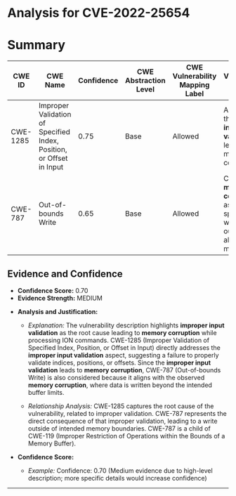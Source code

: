 # Analysis for CVE-2022-25654

# Summary
| CWE ID | CWE Name | Confidence | CWE Abstraction Level | CWE Vulnerability Mapping Label | CWE-Vulnerability Mapping Notes |
|---|---|---|---|---|---|
| CWE-1285 | Improper Validation of Specified Index, Position, or Offset in Input | 0.75 | Base | Allowed | Addresses the **improper input validation** leading to memory corruption. |
| CWE-787 | Out-of-bounds Write | 0.65 | Base | Allowed | Captures the **memory corruption** aspect, specifically writing outside allocated memory. |

## Evidence and Confidence

*   **Confidence Score:** 0.70
*   **Evidence Strength:** MEDIUM

- **Analysis and Justification:**  
  - *Explanation:* The vulnerability description highlights **improper input validation** as the root cause leading to **memory corruption** while processing ION commands. CWE-1285 (Improper Validation of Specified Index, Position, or Offset in Input) directly addresses the **improper input validation** aspect, suggesting a failure to properly validate indices, positions, or offsets. Since the **improper input validation** leads to **memory corruption**, CWE-787 (Out-of-bounds Write) is also considered because it aligns with the observed **memory corruption**, where data is written beyond the intended buffer limits.
  
  - *Relationship Analysis:* CWE-1285 captures the root cause of the vulnerability, related to improper validation. CWE-787 represents the direct consequence of that improper validation, leading to a write outside of intended memory boundaries. CWE-787 is a child of CWE-119 (Improper Restriction of Operations within the Bounds of a Memory Buffer).

- **Confidence Score:**  
  - *Example:* Confidence: 0.70 (Medium evidence due to high-level description; more specific details would increase confidence)

---